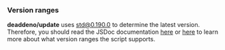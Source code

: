 ### Version ranges

**deaddeno/update** uses
[std@0.190.0](https://deno.land/std@0.190.0/semver/mod.ts) to determine the
latest version. Therefore, you should read the JSDoc documentation
[here](https://github.com/denoland/deno_std/blob/0.190.0/semver/mod.ts) or
[here](https://deno.land/std@0.190.0/semver/mod.ts) to learn more about what
version ranges the script supports.
